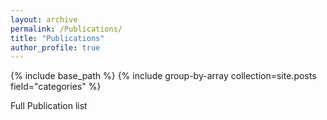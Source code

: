 ```yaml
---
layout: archive
permalink: /Publications/
title: "Publications"
author_profile: true
---
```


{% include base_path %}
{% include group-by-array collection=site.posts field="categories" %}

Full Publication list
